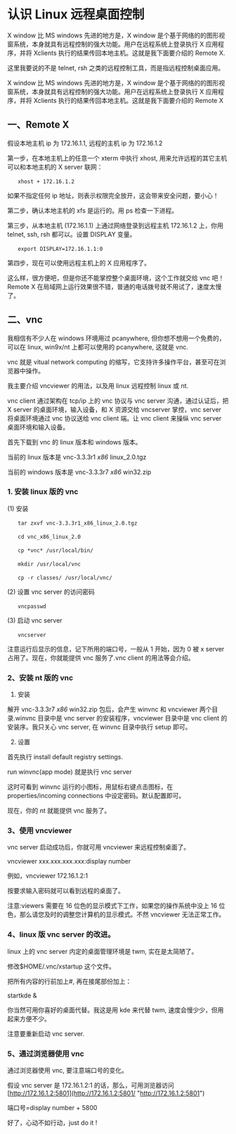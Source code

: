 ---
---

# 认识 Linux 远程桌面控制

X window 比 MS windows 先进的地方是，X window 是个基于网络的的图形视窗系统，本身就具有远程控制的强大功能。用户在远程系统上登录执行 X 应用程序，并将 Xclients 执行的结果传回本地主机。这就是我下面要介绍的 Remote X.

这里我要说的不是 telnet, rsh 之类的远程控制工具，而是指远程控制桌面应用。

X window 比 MS windows 先进的地方是，X window 是个基于网络的的图形视窗系统，本身就具有远程控制的强大功能。用户在远程系统上登录执行 X 应用程序，并将 Xclients 执行的结果传回本地主机。这就是我下面要介绍的 Remote X

## 一、Remote X

假设本地主机 ip 为 172.16.1.1, 远程的主机 ip 为 172.16.1.2

第一步，在本地主机上的任意一个 xterm 中执行 xhost, 用来允许远程的其它主机可以和本地主机的 X server 联网：

    　　xhost + 172.16.1.2

如果不指定任何 ip 地址，则表示权限完全放开，这会带来安全问题，要小心！

第二步，确认本地主机的 xfs 是运行的。用 ps 检查一下进程。

第三步，从本地主机 (172.16.1.1) 上通过网络登录到远程主机 172.16.1.2 上，你用 telnet, ssh, rsh 都可以。设置 DISPLAY 变量。

    　　export DISPLAY=172.16.1.1:0

第四步，现在可以使用远程主机上的 X 应用程序了。

这么样，很方便吧，但是你还不能掌控整个桌面环境，这个工作就交给 vnc 吧！Remote X 在局域网上运行效果很不错，普通的电话拨号就不用试了，速度太慢了。

## 二、vnc

我相信有不少人在 windows 环境用过 pcanywhere, 但你想不想用一个免费的，可以在 linux, win9x/nt 上都可以使用的 pcanywhere, 这就是 vnc.

vnc 就是 vitual network computing 的缩写，它支持许多操作平台，甚至可在浏览器中操作。

我主要介绍 vncviewer 的用法，以及用 linux 远程控制 linux 或 nt.

vnc client 通过架构在 tcp/ip 上的 vnc 协议与 vnc server 沟通，通过认证后，把 X server 的桌面环境，输入设备，和 X 资源交给 vncserver 掌控，vnc server 将桌面环境通过 vnc 协议送给 vnc client 端。让 vnc client 来操纵 vnc server 桌面环境和输入设备。

首先下载到 vnc 的 linux 版本和 windows 版本。

当前的 linux 版本是 vnc-3.3.3r1 _x86_ linux_2.0.tgz

当前的 windows 版本是 vnc-3.3.3r7 _x86_ win32.zip

### 1. 安装 linux 版的 vnc

(1) 安装

    　　tar zxvf vnc-3.3.3r1_x86_linux_2.0.tgz

    　　cd vnc_x86_linux_2.0

    　　cp *vnc* /usr/local/bin/

    　　mkdir /usr/local/vnc

    　　cp -r classes/ /usr/local/vnc/

(2) 设置 vnc server 的访问密码

    　　vncpasswd

(3) 启动 vnc server

    　　vncserver

注意运行后显示的信息，记下所用的端口号，一般从 1 开始，因为 0 被 x server 占用了。现在，你就能提供 vnc 服务了.vnc client 的用法等会介绍。

### 2、安装 nt 版的 vnc

1. 安装

解开 vnc-3.3.3r7 _x86_ win32.zip 包后，会产生 winvnc 和 vncviewer 两个目录.winvnc 目录中是 vnc server 的安装程序，vncviewer 目录中是 vnc client 的安装序。我只关心 vnc server, 在 winvnc 目录中执行 setup 即可。

2. 设置

首先执行 install default registry settings.

run winvnc(app mode) 就是执行 vnc server

这时可看到 winvnc 运行的小图标，用鼠标右键点击图标，在 properties/incoming connections 中设定密码。默认配置即可。

现在，你的 nt 就能提供 vnc 服务了。

### 3、使用 vncviewer

vnc server 启动成功后，你就可用 vncviewer 来远程控制桌面了。

vncviewer xxx.xxx.xxx.xxx:display number

例如，vncviewer 172.16.1.2:1

按要求输入密码就可以看到远程的桌面了。

注意:viewers 需要在 16 位色的显示模式下工作，如果您的操作系统中没上 16 位色，那么请您及时的调整您计算机的显示模式。不然 vncviewer 无法正常工作。

### 4、linux 版 vnc server 的改进。

linux 上的 vnc server 内定的桌面管理环境是 twm, 实在是太简陋了。

修改\$HOME/.vnc/xstartup 这个文件。

把所有内容的行前加上#, 再在接尾部份加上：

startkde &

你当然可用你喜好的桌面代替。我这是用 kde 来代替 twm, 速度会慢少少，但用起来方便不少。

注意要重新启动 vnc server.

### 5、通过浏览器使用 vnc

通过浏览器使用 vnc, 要注意端口号的变化。

假设 vnc server 是 172.16.1.2:1 的话，那么，可用浏览器访问[http://172.16.1.2:5801](http://172.16.1.2:5801/ "http://172.16.1.2:5801")

端口号=display number + 5800

好了，心动不如行动，just do it !
